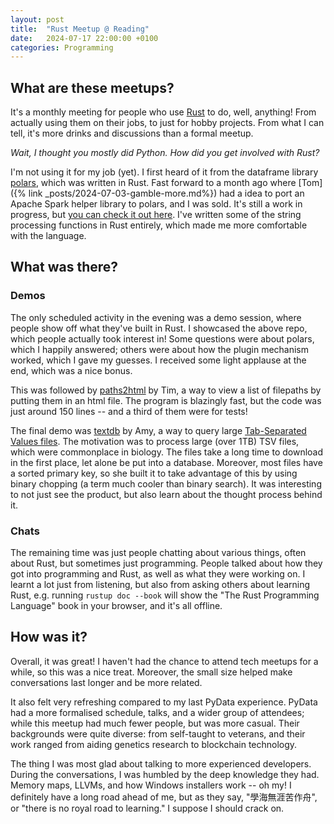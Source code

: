 ```yaml
---
layout: post
title:  "Rust Meetup @ Reading"
date:   2024-07-17 22:00:00 +0100
categories: Programming
---
```


## What are these meetups?

It's a monthly meeting for people who use [Rust](https://www.rust-lang.org/) to do, well, anything! From actually using them on their jobs, to just for hobby projects. From what I can tell, it's more drinks and discussions than a formal meetup.

_Wait, I thought you mostly did Python. How did you get involved with Rust?_

I'm not using it for my job (yet). I first heard of it from the dataframe library [polars](https://pola.rs/), which was written in Rust. Fast forward to a month ago where [Tom]({% link _posts/2024-07-03-gamble-more.md%}) had a idea to port an Apache Spark helper library to polars, and I was sold. It's still a work in progress, but [you can check it out here](https://github.com/TomBurdge/harley). I've written some of the string processing functions in Rust entirely, which made me more comfortable with the language.

## What was there?

### Demos

The only scheduled activity in the evening was a demo session, where people show off what they've built in Rust. I showcased the above repo, which people actually took interest in! Some questions were about polars, which I happily answered; others were about how the plugin mechanism worked, which I gave my guesses. I received some light applause at the end, which was a nice bonus.

This was followed by [paths2html](https://github.com/rustworkshop/paths2html) by Tim, a way to view a list of filepaths by putting them in an html file. The program is blazingly fast, but the code was just around 150 lines -- and a third of them were for tests!

The final demo was [textdb](https://github.com/andy-thomason/textdb) by Amy, a way to query large [Tab-Separated Values files](https://en.wikipedia.org/wiki/Tab-separated_values). The motivation was to process large (over 1TB) TSV files, which were commonplace in biology. The files take a long time to download in the first place, let alone be put into a database. Moreover, most files have a sorted primary key, so she built it to take advantage of this by using binary chopping (a term much cooler than binary search). It was interesting to not just see the product, but also learn about the thought process behind it.

### Chats

The remaining time was just people chatting about various things, often about Rust, but sometimes just programming. People talked about how they got into programming and Rust, as well as what they were working on. I learnt a lot just from listening, but also from asking others about learning Rust, e.g. running `rustup doc --book` will show the "The Rust Programming Language" book in your browser, and it's all offline.

## How was it?

Overall, it was great! I haven't had the chance to attend tech meetups for a while, so this was a nice treat. Moreover, the small size helped make conversations last longer and be more related.

It also felt very refreshing compared to my last PyData experience. PyData had a more formalised schedule, talks, and a wider group of attendees; while this meetup had much fewer people, but was more casual. Their backgrounds were quite diverse: from self-taught to veterans, and their work ranged from aiding genetics research to blockchain technology.

The thing I was most glad about talking to more experienced developers. During the conversations, I was humbled by the deep knowledge they had. Memory maps, LLVMs, and how Windows installers work -- oh my! I definitely have a long road ahead of me, but as they say, "學海無涯苦作舟"<!--definitely not 回頭是岸-->, or "there is no royal road to learning." I suppose I should crack on.